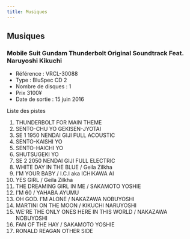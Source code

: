 ```yaml
---
title: Musiques
---
```


Musiques
--------


### Mobile Suit Gundam Thunderbolt Original Soundtrack Feat. Naruyoshi Kikuchi





* Référence : VRCL-30088
* Type : BluSpec CD 2
* Nombre de disques : 1
* Prix 3100¥
* Date de sortie : 15 juin 2016


Liste des pistes


1. THUNDERBOLT FOR MAIN THEME
2. SENTO-CHU YO GEKISEN-JYOTAI
3. SE 1 1950 NENDAI GIJI FULL ACOUSTIC
4. SENTO-KAISHI YO
5. SENTO-HAICHI YO
6. SHUTSUGEKI YO
7. SE 2 2050 NENDAI GIJI FULL ELECTRIC
8. WHITE DAY IN THE BLUE / Geila Zilkha
9. I'M YOUR BABY / I.C.I aka ICHIKAWA AI
10. YES GIRL / Geila Zilkha
11. THE DREAMING GIRL IN ME / SAKAMOTO YOSHIE
12. I'M 60 / YAHABA AYUMU
13. OH GOD. I'M ALONE / NAKAZAWA NOBUYOSHI
14. MARTINI ON THE MOON / KIKUCHI NARUYOSHI
15. WE'RE THE ONLY ONES HERE IN THIS WORLD / NAKAZAWA NOBUYOSHI
16. FAN OF THE HAY / SAKAMOTO YOSHIE
17. RONALD REAGAN OTHER SIDE

